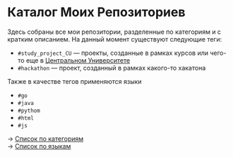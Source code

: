 # Каталог Моих Репозиториев

Здесь собраны все мои репозитории, разделенные по категориям и с кратким описанием. На данный момент существуют следующие теги:
- `#study_project_CU` — проекты, созданные в рамках курсов или чего-то еще в [Центральном Университете](https://centraluniversity.ru/)
- `#hackathon` — проект, созданный в рамках какого-то хакатона

Также в качестве тегов применяются языки
- `#go`
- `#java` 
- `#pythom`
- `#html`
- `#js`

-> [Список по категориям](https://github.com/pabloeclair/RepoCatalog/blob/main/ru/cat/CAT_LIST.md)\
-> [Список по языкам](https://github.com/pabloeclair/RepoCatalog/blob/main/ru/lang/LANG_LIST.md)
